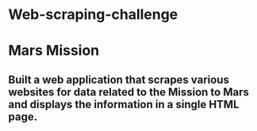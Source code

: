 #                                                                    Web-scraping-challenge
# Mars Mission 
## Built a web application that scrapes various websites for data related to the Mission to Mars and displays the information in a single HTML page.

